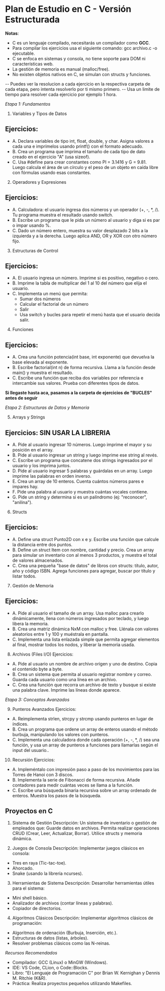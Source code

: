 # Plan de Estudio en C - Versión Estructurada

**Notas**:
- C es un lenguaje compilado, necesitarás un compilador como **GCC**.
- Para compilar los ejercicios usa el siguiente comando: gcc archivo.c -o ejecutable.
- C se enfoca en sistemas y consola, no tiene soporte para DOM ni características web.
- La gestión de memoria es manual (malloc/free).
- No existen objetos nativos en C, se simulan con structs y funciones.

-- Puedes ver la resolucion a cada ejercicio en la respectiva carpeta de cada etapa, pero intenta resolverlo por ti mismo primero. 
-- Usa un limite de tiempo para resolver cada ejercicio por ejemplo 1 hora.

*Etapa 1: Fundamentos*

1. Variables y Tipos de Datos
##  Ejercicios:
- A. Declara variables de tipo int, float, double, y char. Asigna valores a cada una e imprímelos usando printf() con el formato adecuado.
- B. Crea un programa que imprima el tamaño de cada tipo de dato creado en el ejercicio "A" (usa sizeof).
- C. Usa #define para crear constantes como PI = 3.1416 y G = 9.81. Luego calcula el área de un círculo y el peso de un objeto en caída libre con fórmulas usando esas constantes.

2. Operadores y Expresiones
##  Ejercicios: 
- A. Calculadora: el usuario ingresa dos números y un operador (+, -, *, /). Tu programa muestra el resultado usando switch.
- B. Escribe un programa que le pida un número al usuario y diga si es par o impar usando %.
- C. Dado un número entero, muestra su valor desplazado 2 bits a la izquierda y a la derecha. Luego aplica AND, OR y XOR con otro número fijo.

3. Estructuras de Control
##  Ejercicios:
- A. El usuario ingresa un número. Imprime si es positivo, negativo o cero.
- B. Imprime la tabla de multiplicar del 1 al 10 del número que elija el usuario.
- C. Implementa un menú que permita:
    * Sumar dos números
    * Calcular el factorial de un número
    * Salir
    * Usa switch y bucles para repetir el menú hasta que el usuario decida salir.

4. Funciones
##  Ejercicios:
- A. Crea una función potencia(int base, int exponente) que devuelva la base elevada al exponente.
- B. Escribe factorial(int n) de forma recursiva. Llama a la función desde main() y muestra el resultado.
- C. Escribe una función que reciba dos variables por referencia e intercambie sus valores. Prueba con diferentes tipos de datos.


**Si llegaste hasta aca, pasamos a la carpeta de ejercicios de "BUCLES" antes de seguir**

*Etapa 2: Estructuras de Datos y Memoria*

5. Arrays y Strings
##  Ejercicios: SIN USAR LA LIBRERIA
- A. Pide al usuario ingresar 10 números. Luego imprime el mayor y su posición en el array. 
- B. Pide al usuario ingresar un string y luego imprime ese string al revés.
- C. Escribe un programa que concatene dos strings ingresados por el usuario y los imprima juntos.
- D. Pide al usuario ingresar 5 palabras y guárdalas en un array. Luego imprime las palabras en orden inverso.
- E. Crea un array de 10 enteros. Cuenta cuántos números pares e impares hay.
- F. Pide una palabra al usuario y muestra cuántas vocales contiene.
- G. Pide un string y determina si es un palíndromo (ej: "reconocer", "anilina").

6. Structs
##  Ejercicios:
- A. Define una struct Punto2D con x e y. Escribe una función que calcule la distancia entre dos puntos.
- B. Define un struct Item con nombre, cantidad y precio. Crea un array para simular un inventario con al menos 3 productos, y muestra el total de valores almacenados.
- C. Crea una pequeña "base de datos" de libros con structs: título, autor, año y código ISBN. Agrega funciones para agregar, buscar por título y listar todos.

7. Gestión de Memoria
##  Ejercicios:
- A. Pide al usuario el tamaño de un array. Usa malloc para crearlo dinámicamente, llena con números ingresados por teclado, y luego libera la memoria.
- B. Crea una matriz dinámica NxM con malloc y free. Llénala con valores aleatorios entre 1 y 100 y muéstrala en pantalla.
- C. Implementa una lista enlazada simple que permita agregar elementos al final, mostrar todos los nodos, y liberar la memoria usada.


8. Archivos (Files I/O)
Ejercicios:
- A. Pide al usuario un nombre de archivo origen y uno de destino. Copia el contenido byte a byte.
- B. Crea un sistema que permita al usuario registrar nombre y correo. Guarda cada usuario como una línea en un archivo.
- C. Crea una función que recorra un archivo de texto y busque si existe una palabra clave. Imprime las líneas donde aparece.

*Etapa 3: Conceptos Avanzados*

9. Punteros Avanzados
Ejercicios:
- A. Reimplementa strlen, strcpy y strcmp usando punteros en lugar de índices.
- B. Crea un programa que ordene un array de enteros usando el método burbuja, manipulando los valores con punteros.
- C. Implementa una calculadora donde cada operación (+, -, *, /) sea una función, y usa un array de punteros a funciones para llamarlas según el input del usuario..

10. Recursión
Ejercicios:
- A. Impleméntalo con impresión paso a paso de los movimientos para las Torres de Hanoi con 3 discos.
- B. Implementa la serie de Fibonacci de forma recursiva. Añade contadores para medir cuántas veces se llama a la función.
- C. Escribe una búsqueda binaria recursiva sobre un array ordenado de enteros. Muestra los pasos de la búsqueda.

##  Proyectos en C
1. Sistema de Gestión
Descripción: Un sistema de inventario o gestión de empleados que:
Guarde datos en archivos.
Permita realizar operaciones CRUD (Crear, Leer, Actualizar, Borrar).
Utilice structs y memoria dinámica.

2. Juegos de Consola
Descripción: Implementar juegos clásicos en consola:
- Tres en raya (Tic-tac-toe).
- Ahorcado.
- Snake (usando la librería ncurses).

3. Herramientas de Sistema
Descripción: Desarrollar herramientas útiles para el sistema:
- Mini shell básico.
- Analizador de archivos (contar líneas y palabras).
- Copiador de directorios.

4. Algoritmos Clásicos
Descripción: Implementar algoritmos clásicos de programación:
- Algoritmos de ordenación (Burbuja, Inserción, etc.).
- Estructuras de datos (listas, árboles).
- Resolver problemas clásicos como las N-reinas.

*Recursos Recomendados*
- Compilador: GCC (Linux) o MinGW (Windows).
- IDE: VS Code, CLion, o Code::Blocks.
- Libro: "El Lenguaje de Programación C" por Brian W. Kernighan y Dennis M. Ritchie (K&R).
- Práctica: Realiza proyectos pequeños utilizando Makefiles.